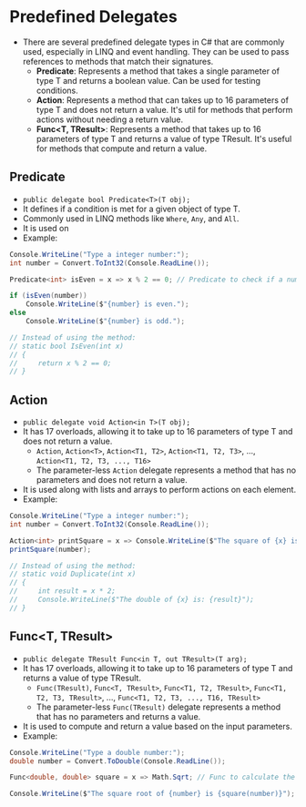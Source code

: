 # Predefined Delegates

- There are several predefined delegate types in C# that are commonly used, especially in LINQ and event handling. They can be used to pass references to methods that match their signatures.
  - **Predicate<T>**: Represents a method that takes a single parameter of type T and returns a boolean value. Can be used for testing conditions.
  - **Action<T>**: Represents a method that can takes up to 16 parameters of type T and does not return a value. It's util for methods that perform actions without needing a return value.
  - **Func<T, TResult>**: Represents a method that takes up to 16 parameters of type T and returns a value of type TResult. It's useful for methods that compute and return a value.

## Predicate<T>

- `public delegate bool Predicate<T>(T obj);`
- It defines if a condition is met for a given object of type T.
- Commonly used in LINQ methods like `Where`, `Any`, and `All`.
- It is used on
- Example:

```csharp
Console.WriteLine("Type a integer number:");
int number = Convert.ToInt32(Console.ReadLine());

Predicate<int> isEven = x => x % 2 == 0; // Predicate to check if a number is even

if (isEven(number))
    Console.WriteLine($"{number} is even.");
else
    Console.WriteLine($"{number} is odd.");

// Instead of using the method:
// static bool IsEven(int x)
// {
//     return x % 2 == 0;
// }
```

## Action<T>

- `public delegate void Action<in T>(T obj);`
- It has 17 overloads, allowing it to take up to 16 parameters of type T and does not return a value.
  - `Action`, `Action<T>`, `Action<T1, T2>`, `Action<T1, T2, T3>`, ..., `Action<T1, T2, T3, ..., T16>`
  - The parameter-less `Action` delegate represents a method that has no parameters and does not return a value.
- It is used along with lists and arrays to perform actions on each element.
- Example:

```csharp
Console.WriteLine("Type a integer number:");
int number = Convert.ToInt32(Console.ReadLine());

Action<int> printSquare = x => Console.WriteLine($"The square of {x} is {x * x}"); // Action to print the square of a number
printSquare(number);

// Instead of using the method:
// static void Duplicate(int x)
// {
//     int result = x * 2;
//     Console.WriteLine($"The double of {x} is: {result}");
// }
```

## Func<T, TResult>

- `public delegate TResult Func<in T, out TResult>(T arg);`
- It has 17 overloads, allowing it to take up to 16 parameters of type T and returns a value of type TResult.
  - `Func(TResult)`, `Func<T, TResult>`, `Func<T1, T2, TResult>`, `Func<T1, T2, T3, TResult>`, ..., `Func<T1, T2, T3, ..., T16, TResult>`
  - The parameter-less `Func(TResult)` delegate represents a method that has no parameters and returns a value.
- It is used to compute and return a value based on the input parameters.
- Example:

```csharp
Console.WriteLine("Type a double number:");
double number = Convert.ToDouble(Console.ReadLine());

Func<double, double> square = x => Math.Sqrt; // Func to calculate the square of a number

Console.WriteLine($"The square root of {number} is {square(number)}");
```
